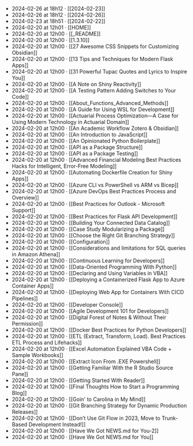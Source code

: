 - 2024-02-26 at 18h12 · [[2024-02-23]]
- 2024-02-26 at 18h12 · [[2024-02-26]]
- 2024-02-23 at 18h51 · [[2024-02-22]]
- 2024-02-20 at 12h01 · [[HOME]]
- 2024-02-20 at 12h00 · [[_README]]
- 2024-02-20 at 12h00 · [[1.3.10]]
- 2024-02-20 at 12h00 · [[27 Awesome CSS Snippets for Customizing Obsidian]]
- 2024-02-20 at 12h00 · [[13 Tips and Techniques for Modern Flask Apps]]
- 2024-02-20 at 12h00 · [[31 Powerful Tupac Quotes and Lyrics to Inspire You]]
- 2024-02-20 at 12h00 · [[A Note on Shiny Reactivity]]
- 2024-02-20 at 12h00 · [[A Testing Pattern Adding Switches to Your Code]]
- 2024-02-20 at 12h00 · [[About_Functions_Advanced_Methods]]
- 2024-02-20 at 12h00 · [[A Guide for Using WSL for Development]]
- 2024-02-20 at 12h00 · [[Actuarial Process Optimization—A Case for Using Modern Technology in Actuarial Domain]]
- 2024-02-20 at 12h00 · [[An Academic Workflow Zotero & Obsidian]]
- 2024-02-20 at 12h00 · [[An Introduction to JavaScript]]
- 2024-02-20 at 12h00 · [[An Opinionated Python Boilerplate]]
- 2024-02-20 at 12h00 · [[API as a Package Structure]]
- 2024-02-20 at 12h00 · [[API as a Package Testing]]
- 2024-02-20 at 12h00 · [[Advanced Financial Modeling Best Practices Hacks for Intelligent, Error-Free Modeling]]
- 2024-02-20 at 12h00 · [[Automating Dockerfile Creation for Shiny Apps]]
- 2024-02-20 at 12h00 · [[Azure CLI vs PowerShell vs ARM vs Bicep]]
- 2024-02-20 at 12h00 · [[Azure DevOps Best Practices Process and Overview]]
- 2024-02-20 at 12h00 · [[Best Practices for Outlook - Microsoft Support]]
- 2024-02-20 at 12h00 · [[Best Practices for Flask API Development]]
- 2024-02-20 at 12h00 · [[Building Your Connected Data Catalog]]
- 2024-02-20 at 12h00 · [[Case Study Modularizing a Package]]
- 2024-02-20 at 12h00 · [[Choose the Right Git Branching Strategy]]
- 2024-02-20 at 12h00 · [[Configuration]]
- 2024-02-20 at 12h00 · [[Considerations and limitations for SQL queries in Amazon Athena]]
- 2024-02-20 at 12h00 · [[Continuous Learning for Developers]]
- 2024-02-20 at 12h00 · [[Data-Oriented Programming With Python]]
- 2024-02-20 at 12h00 · [[Declaring and Using Variables in VBA]]
- 2024-02-20 at 12h00 · [[Deploying a Containerized Flask App to Azure Container Apps]]
- 2024-02-20 at 12h00 · [[Deploying Web App for Containers With CICD Pipelines]]
- 2024-02-20 at 12h00 · [[Developer Console]]
- 2024-02-20 at 12h00 · [[Agile Development 101 for Developers]]
- 2024-02-20 at 12h00 · [[Digital Forest of Notes & Without Their Permission]]
- 2024-02-20 at 12h00 · [[Docker Best Practices for Python Developers]]
- 2024-02-20 at 12h00 · [[ETL (Extract, Transform, Load). Best Practices ETL Process and Lifehacks]]
- 2024-02-20 at 12h00 · [[Excel Automation Explained VBA Code + Sample Workbooks]]
- 2024-02-20 at 12h00 · [[Extract Icon From .EXE Powershell]]
- 2024-02-20 at 12h00 · [[Getting Familiar With the R Studio Source Pane]]
- 2024-02-20 at 12h00 · [[Getting Started With Reader]]
- 2024-02-20 at 12h00 · [[Final Thoughts How to Start a Programming Blog]]
- 2024-02-20 at 12h00 · [[Goin' to Carolina in My Mind]]
- 2024-02-20 at 12h00 · [[Git Branching Strategy for Dynamic Production Releases]]
- 2024-02-20 at 12h00 · [[Don’t Use Git Flow in 2023, Move to Trunk-Based Development Instead!]]
- 2024-02-20 at 12h00 · [[Have We Got NEWS.md for You-2]]
- 2024-02-20 at 12h00 · [[Have We Got NEWS.md for You]]
